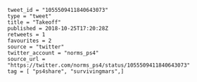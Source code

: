 ```
tweet_id = "1055509411840643073"
type = "tweet"
title = "Takeoff"
published = 2018-10-25T17:20:28Z
retweets = 1
favourites = 2
source = "twitter"
twitter_account = "norms_ps4"
source_url = "https://twitter.com/norms_ps4/status/1055509411840643073"
tag = [ "ps4share", "survivingmars",]
```

<p class='image'><img src='http://mnf.m17s.net/2018/10/25/DqXsNtvXcAUHHpv.jpg' alt=''></p>

